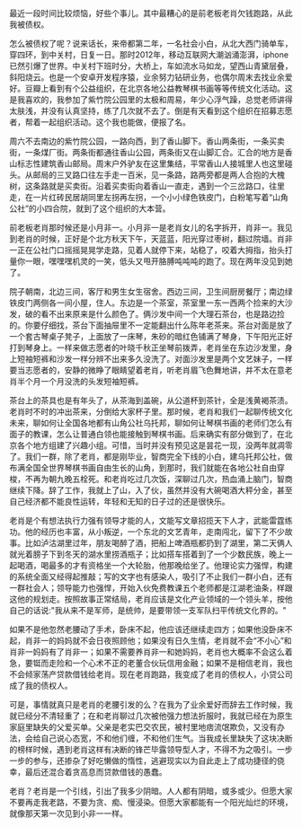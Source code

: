 最近一段时间比较烦恼，好些个事儿。其中最糟心的是前老板老肖欠钱跑路，从此我被债权。

怎么被债权了呢？说来话长，来帝都第二年，一名社会小白，从北大西门骑单车，穿四环，到中关村，日复一日。那时2012年，移动互联网大潮汹涌澎湃，iphone已然引爆了世界。中关村下班时分，大桥上，车如流水马如龙，望西山青黛层叠，斜阳烧云。也是一个安卓开发程序猿，业余努力钻研业务，也偶尔周末去找业余爱好。豆瓣上看到有个公益组织，在北京各地公益教琴棋书画等等传统文化活动。这是我喜欢的，我参加了紫竹院公园里的太极和周易，年少心浮气躁，总觉老师讲得太肤浅，并没有认真坚持，练了几次就不去了。倒是有天看到这个组织在招募志愿者，帮着一起组织活动。这个我也能做，便报了名。

周六不去南边的紫竹院公园，一路向西，到了香山脚下。香山两条街，一条买卖街，一条煤厂街。两条街都通往香山公园，两条街又在山脚汇合。汇合的地方是香山标志性建筑香山邮局。周末户外驴友在这里集结，平常香山人接城里人也这里碰头。从邮局的三叉路口往左手走一百米，见一条路，路两旁都是两人合抱的大槐树，这条路就是买卖街。沿着买卖街向着香山一直走，遇到一个三岔路口，往里走，在一片红砖民居胡同里左拐再左拐，一个小小绿色铁皮门，白粉笔写着“山角公社”的小四合院，就到了这个组织的大本营。

前老板老肖那时候还是小月非一。小月非一是老肖女儿的名字拆开，肖非一。我见到老肖的时候，正好是个北方秋天下午，天蓝蓝，阳光穿过枣树，翻过院墙。肖非一正在公社门口摇摇晃晃学走路，见着人就停下来，站稳了，咬着大拇指，抬头打量你一眼，嘿嘿嘿机灵的一笑，低头又甩开胳膊吨吨吨的跑了。现在两年没见到她了。


院子朝南，北边三间，客厅和男生女生宿舍。西边三间，卫生间厨房餐厅；南边绿铁皮门两侧各一间小屋，住人。东边是一个茶室，茶室里一东一西两个捡来的大沙发，破的看不出来原来是什么颜色了。俩沙发中间一个大理石茶台，也是路边捡的。你要仔细找，茶台下面抽屉里不一定能翻出什么陈年老茶来。茶台对面是放了一个套古琴桌子凳子，上面放了一床琴，朱砂的暗红色铺满了琴身，下午阳光正好打到琴身上。一样来做志愿者的叶晓千秋正坐琴前拨弄，老肖坐在东边沙发里，身上短袖短裤和沙发一样分辨不出来多久没洗了。对面沙发里是两个文艺妹子，一样要当志愿者的，安静的微睁了眼睛望着老肖，听老肖眉飞色舞地讲，并不太在意老肖半个月一个月没洗的头发短袖短裤。

茶台上的茶具也是有年头了，从茶海到盖碗，从公道杯到茶针，全是浅黄褐茶渍。老肖时不时的冲出茶来，分倒给大家杯子里。那时候，老肖和我们一起聊传统文化未来，聊如何让全国各地都有山角公社乌托邦，聊如何让琴棋书画的老师们怎么有面子的教课，怎么让普通白领也能接触到琴棋书画。后来确实有部分做到了，在北京各个地方组建了兴趣小组。可惜，当时并没有预见这是昙花一现，没两年就凋零了。我们一群，除了老肖，都是刚毕业，智商完全下线的小白，建乌托邦公社，做布满全国全世界琴棋书画自由生长的山角，到那时，我们就能在各地公社自由穿梭，不再为朝九晚五栓死。和老肖吃过几次饭，深聊过几次，热血涌上脑门，智商继续下降。辞了工作，我就上了山，入了伙，虽然并没有大碗喝酒大秤分金，甚至自己经济都不能良性运转，年轻和无知的日子过的还是很快乐。

老肖是个有想法执行力强有领导才能的人，文能写文章招揽天下人才，武能雷霆练功。他的经历也丰富，从小叛逆，一个东北的文艺青年，走南闯北，留下了不少故事。比如泸沽湖里过年，朋友喝醉了酒，把船上啤酒瓶都扔到了湖里，第二天俩人就光着膀子下到冬天的湖水里捞酒瓶子；比如搭车搭着到了一个少数民族，晚上一起喝酒，喝最多的才有资格坐一个大轮胎，他那晚给坐了。他理论实力强悍，构建的系统全面又经得起推敲；写的文字也有感染人，吸引了不止我们一群小白，还有一群社会人；领导能力也强悍，开始入伙免费教课五个老师都是江湖老油条，样跟这他的规划走。按照故事正常结局，老肖应该是文化产业领域的一个领头羊，按他自己的话说:"我从来不是军师，是统帅，是要带领一支军队扫平传统文化界的。"

如果不是他忽然老腰动了手术，卧床不起，他应该还继续走四方；如果他没卧床不起，肖非一的妈妈就不会日夜照顾他；如果没有日久生情，老肖就不会“不小心”和肖非一妈妈有了肖非一；如果不需要养肖非一和她妈妈，老肖也大概率不会这么着急，要铤而走险和一个心术不正的老董合伙玩信用金融；如果不是相信老肖，我也不会倾家荡产贷款借钱给老肖。现在老肖跑路，我变成了老肖的债权人，小贷公司成了我的债权人。

可是，事情就真只是老肖的老腰引发的么？在我为了业余爱好而辞去工作时候，我就已经分不清轻重了；在和老肖聊过几次被他强力想法折服时，我就已经在为原生家庭里缺失的父爱买单。父亲是老实巴交农民，被村里地痞流氓欺负，又没有办法，会给自己说心态宽，不和他们缠，不和他们生气。当我成长里缺失了这块决断的榜样时候，遇到老肖这样有决断的锋芒毕露领导型人才，不得不为之吸引。一步一步的参与，还掺杂了好吃懒做的惰性，逃避现实以为自此走上了成功捷径的侥幸，最后还混合着贪高息而贷款借钱的愚蠢。

老肖？老肖是一个引线，引出了我多少阴暗。人人都有阴暗，或多或少。但愿大家不要再走我老路，不要为贪、痴、慢浸染。但愿大家都能有一个阳光灿烂的环境，就像那天第一次见到小非一一样。




